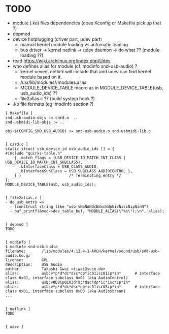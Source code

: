 <!--
{
  "title": "Kernel Module",
  "date": "2017-08-26T23:19:51+09:00",
  "category": "",
  "tags": [],
  "draft": true
}
-->


# TODO

- module (.ko) files dependencies (does Kconfig or Makefile pick up that ?)
- depmod
- device hotplugging (driver part, udev part)
  - manual kernel module loading vs automatic loading
  - bus driver -> kernel netlink -> udev daemon -> do what ?? (module loading ??)
- read https://wiki.archlinux.org/index.php/Udev  
- who defines alias for module (cf. modinfo snd-usb-audio) ?
  - kernel uevent netlink will include that and udev can find kernel module based on it.
  - /usr/lib/modules/<kernel-version>/modules.alias
  - MODULE_DEVICE_TABLE macro as in MODULE_DEVICE_TABLE(usb, usb_audio_ids) ??
  - file2alias.c ?? (build system hook ?)
- .ko file formats (eg .modinfo section ?)

```
[ Makefile ]
snd-usb-audio-objs := card.o  ..
snd-usbmidi-lib-objs := ..

obj-$(CONFIG_SND_USB_AUDIO) += snd-usb-audio.o snd-usbmidi-lib.o


[ card.c ]
static struct usb_device_id usb_audio_ids [] = {
#include "quirks-table.h"
    { .match_flags = (USB_DEVICE_ID_MATCH_INT_CLASS | USB_DEVICE_ID_MATCH_INT_SUBCLASS),
      .bInterfaceClass = USB_CLASS_AUDIO,
      .bInterfaceSubClass = USB_SUBCLASS_AUDIOCONTROL },
    { }						/* Terminating entry */
};
MODULE_DEVICE_TABLE(usb, usb_audio_ids);


[ file2alias.c ]
- do_usb_entry =>
  - (construct string like "usb:vNpNdNdcNdscNdpNicNiscNipNinN")
  - buf_printf(&mod->dev_table_buf, "MODULE_ALIAS(\"%s\");\n", alias);


[ depmod ]
TODO


[ modinfo ]
$ modinfo snd-usb-audio
filename:       /lib/modules/4.12.4-1-ARCH/kernel/sound/usb/snd-usb-audio.ko.gz
license:        GPL
description:    USB Audio
author:         Takashi Iwai <tiwai@suse.de>
alias:          usb:v*p*d*dc*dsc*dp*ic01isc01ip*in*      # interface class 0x01, interface subclass 0x01 (aka AudioControl)
alias:          usb:v0D8Cp0103d*dc*dsc*dp*ic*isc*ip*in*
alias:          usb:v*p*d*dc*dsc*dp*ic01isc03ip*in*      # interface class 0x01, interface subclass 0x03 (aka AudioStream)
...


[ netlink ]
TODO


[ udev ]
```
